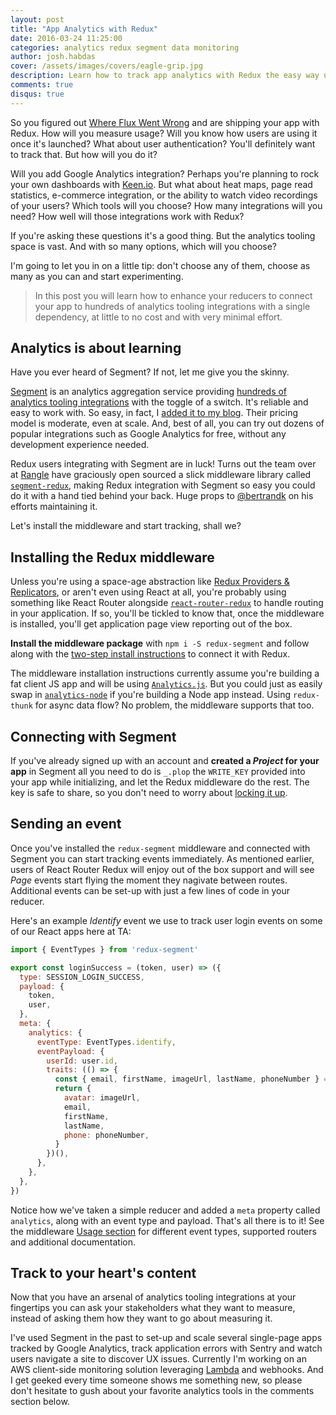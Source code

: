 ```yaml
---
layout: post
title: "App Analytics with Redux"
date: 2016-03-24 11:25:00
categories: analytics redux segment data monitoring
author: josh.habdas
cover: /assets/images/covers/eagle-grip.jpg
description: Learn how to track app analytics with Redux the easy way using Segment.
comments: true
disqus: true
---
```


So you figured out [Where Flux Went Wrong] and are shipping your app with Redux. How will you measure usage? Will you know how users are using it once it's launched? What about user authentication? You'll definitely want to track that. But how will you do it?

Will you add Google Analytics integration? Perhaps you're planning to rock your own dashboards with [Keen.io]. But what about heat maps, page read statistics, e-commerce integration, or the ability to watch video recordings of your users? Which tools will you choose? How many integrations will you need? How well will those integrations work with Redux?

If you're asking these questions it's a good thing. But the analytics tooling space is vast. And with so many options, which will you choose?

I'm going to let you in on a little tip: don't choose any of them, choose as many as you can and start experimenting.

> In this post you will learn how to enhance your reducers to connect your app to hundreds of analytics tooling integrations with a single dependency, at little to no cost and with very minimal effort.

## Analytics is about learning

Have you ever heard of Segment? If not, let me give you the skinny.

[Segment] is an analytics aggregation service providing [hundreds of analytics tooling integrations](https://segment.com/integrations) with the toggle of a switch. It's reliable and easy to work with. So easy, in fact, I [added it to my blog](https://github.com/jhabdas/habd.as#features). Their pricing model is moderate, even at scale. And, best of all, you can try out dozens of popular integrations such as Google Analytics for free, without any development experience needed.

Redux users integrating with Segment are in luck! Turns out the team over at [Rangle] have graciously open sourced a slick middleware library called [`segment-redux`](https://github.com/rangle/redux-segment), making Redux integration with Segment so easy you could do it with a hand tied behind your back. Huge props to [@bertrandk](https://github.com/bertrandk) on his efforts maintaining it.

Let's install the middleware and start tracking, shall we?

## Installing the Redux middleware

Unless you're using a space-age abstraction like [Redux Providers & Replicators], or aren't even using React at all, you're probably using something like React Router alongside [`react-router-redux`](https://github.com/reactjs/react-router-redux) to handle routing in your application. If so, you'll be tickled to know that, once the middleware is installed, you'll get application page view reporting out of the box.

**Install the middleware package** with `npm i -S redux-segment` and follow along with the [two-step install instructions](https://github.com/rangle/redux-segment#installation) to connect it with Redux.

The middleware installation instructions currently assume you're building a fat client JS app and will be using [`Analytics.js`](https://github.com/segmentio/analytics.js). But you could just as easily swap in [`analytics-node`](https://github.com/segmentio/analytics-node) if you're building a Node app instead. Using `redux-thunk` for async data flow? No problem, the middleware supports that too.

## Connecting with Segment

If you've already signed up with an account and **created a _Project_ for your app** in Segment all you need to do is `_.plop` the `WRITE_KEY` provided into your app while initializing, and let the Redux middleware do the rest. The key is safe to share, so you don't need to worry about [locking it up](http://technologyadvice.github.io/lock-up-your-customer-accounts-give-away-the-key/).

## Sending an event

Once you've installed the `redux-segment` middleware and connected with Segment you can start tracking events immediately. As mentioned earlier, users of React Router Redux will enjoy out of the box support and will see _Page_ events start flying the moment they nagivate between routes. Additional events can be set-up with just a few lines of code in your reducer.

Here's an example _Identify_ event we use to track user login events on some of our React apps here at TA:

```javascript
import { EventTypes } from 'redux-segment'

export const loginSuccess = (token, user) => ({
  type: SESSION_LOGIN_SUCCESS,
  payload: {
    token,
    user,
  },
  meta: {
    analytics: {
      eventType: EventTypes.identify,
      eventPayload: {
        userId: user.id,
        traits: (() => {
          const { email, firstName, imageUrl, lastName, phoneNumber } = user
          return {
            avatar: imageUrl,
            email,
            firstName,
            lastName,
            phone: phoneNumber,
          }
        })(),
      },
    },
  },
})
```

Notice how we've taken a simple reducer and added a `meta` property called `analytics`, along with an event type and payload. That's all there is to it! See the middleware [Usage section](https://github.com/rangle/redux-segment#usage) for different event types, supported routers and additional documentation.

## Track to your heart's content

Now that you have an arsenal of analytics tooling integrations at your fingertips you can ask your stakeholders what they want to measure, instead of asking them how they want to go about measuring it.

I've used Segment in the past to set-up and scale several single-page apps tracked by Google Analytics, track application errors with Sentry and watch users navigate a site to discover UX issues. Currently I'm working on an AWS client-side monitoring solution leveraging [Lambda] and webhooks. And I get geeked every time someone shows me something new, so please don't hesitate to gush about your favorite analytics tools in the comments section below.

[Keen.io]: https://keen.io/
[Lambda]: https://aws.amazon.com/lambda/
[Rangle]: http://blog.rangle.io/
[Redux Providers & Replicators]: https://medium.com/@timbur/react-automatic-redux-providers-and-replicators-c4e35a39f1
[Segment]: https://segment.com/
[Where Flux Went Wrong]: http://technologyadvice.github.io/where-flux-went-wrong/
